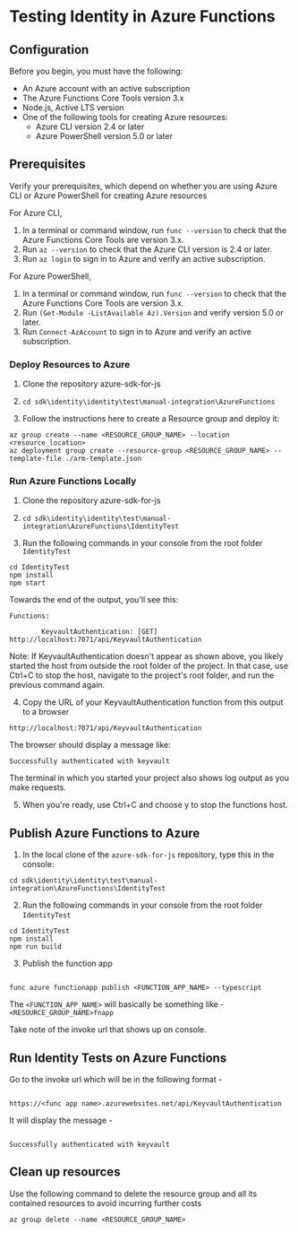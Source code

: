 # Testing Identity in Azure Functions

## Configuration

Before you begin, you must have the following:

- An Azure account with an active subscription
- The Azure Functions Core Tools version 3.x
- Node.js, Active LTS version
- One of the following tools for creating Azure resources:
  - Azure CLI version 2.4 or later
  - Azure PowerShell version 5.0 or later

## Prerequisites

Verify your prerequisites, which depend on whether you are using Azure CLI or Azure PowerShell for creating Azure resources

For Azure CLI,

1. In a terminal or command window, run `func --version` to check that the Azure Functions Core Tools are version 3.x.
2. Run `az --version` to check that the Azure CLI version is 2.4 or later.
3. Run `az login` to sign in to Azure and verify an active subscription.

For Azure PowerShell,

1. In a terminal or command window, run `func --version` to check that the Azure Functions Core Tools are version 3.x.
2. Run `(Get-Module -ListAvailable Az).Version` and verify version 5.0 or later.
3. Run `Connect-AzAccount` to sign in to Azure and verify an active subscription.

### Deploy Resources to Azure

1. Clone the repository azure-sdk-for-js

2. `cd sdk\identity\identity\test\manual-integration\AzureFunctions`

3. Follow the instructions here to create a Resource group and deploy it:

```
az group create --name <RESOURCE_GROUP_NAME> --location <resource_location>
az deployment group create --resource-group <RESOURCE_GROUP_NAME> --template-file ./arm-template.json
```

### Run Azure Functions Locally

1. Clone the repository azure-sdk-for-js

2. `cd sdk\identity\identity\test\manual-integration\AzureFunctions\IdentityTest`

3. Run the following commands in your console from the root folder `IdentityTest`

```
cd IdentityTest
npm install
npm start
```

Towards the end of the output, you'll see this:

```
Functions:

        KeyvaultAuthentication: [GET] http://localhost:7071/api/KeyvaultAuthentication
```

Note:
If KeyvaultAuthentication doesn't appear as shown above, you likely started the host from outside the root folder of the project. In that case, use Ctrl+C to stop the host, navigate to the project's root folder, and run the previous command again.

4. Copy the URL of your KeyvaultAuthentication function from this output to a browser

```
http://localhost:7071/api/KeyvaultAuthentication
```

The browser should display a message like:

```
Successfully authenticated with keyvault
```

The terminal in which you started your project also shows log output as you make requests.

5. When you're ready, use Ctrl+C and choose y to stop the functions host.

## Publish Azure Functions to Azure

1. In the local clone of the `azure-sdk-for-js` repository, type this in the console:

```
cd sdk\identity\identity\test\manual-integration\AzureFunctions\IdentityTest
```

2. Run the following commands in your console from the root folder `IdentityTest`

```
cd IdentityTest
npm install
npm run build

```

3. Publish the function app

```

func azure functionapp publish <FUNCTION_APP_NAME> --typescript

```

The `<FUNCTION_APP_NAME>` will basically be something like - `<RESOURCE_GROUP_NAME>fnapp`

Take note of the invoke url that shows up on console.

## Run Identity Tests on Azure Functions

Go to the invoke url which will be in the following format -

```

https://<func app name>.azurewebsites.net/api/KeyvaultAuthentication

```

It will display the message -

```

Successfully authenticated with keyvault

```

## Clean up resources

Use the following command to delete the resource group and all its contained resources to avoid incurring further costs

`az group delete --name <RESOURCE_GROUP_NAME>`
